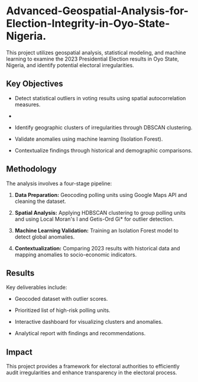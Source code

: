 # Advanced-Geospatial-Analysis-for-Election-Integrity-in-Oyo-State-Nigeria.

This project utilizes geospatial analysis, statistical modeling, and machine learning to examine the 2023 Presidential Election results in Oyo State, Nigeria, and identify potential electoral irregularities.

## Key Objectives

* Detect statistical outliers in voting results using spatial autocorrelation measures.
*    
* Identify geographic clusters of irregularities through DBSCAN clustering.
   
* Validate anomalies using machine learning (Isolation Forest).
   
* Contextualize findings through historical and demographic comparisons.

## Methodology

The analysis involves a four-stage pipeline:

1.  **Data Preparation:** Geocoding polling units using Google Maps API and cleaning the dataset.
   
2.  **Spatial Analysis:** Applying HDBSCAN clustering to group polling units and using Local Moran's I and Getis-Ord Gi\* for outlier detection.
   
3.  **Machine Learning Validation:** Training an Isolation Forest model to detect global anomalies.
   
4.  **Contextualization:** Comparing 2023 results with historical data and mapping anomalies to socio-economic indicators.

## Results

Key deliverables include:

* Geocoded dataset with outlier scores.
   
* Prioritized list of high-risk polling units.
   
* Interactive dashboard for visualizing clusters and anomalies.
   
* Analytical report with findings and recommendations.

## Impact

This project provides a framework for electoral authorities to efficiently audit irregularities and enhance transparency in the electoral process.
